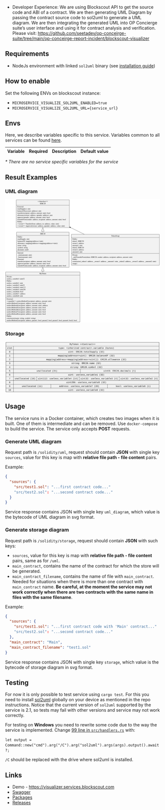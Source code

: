 - Developer Experience: We are using  Blockscout API to get the source code and ABI of a contract. We are then generating UML Diagram by passing the contract source code to sol2uml to generate a UML diagram. We are then integrating the generated UML into OP Concierge suite’s user interface and using it for contract analysis and verification. Please visit: https://github.com/seetadev/op-conceirge-suite/tree/main/op-conceirge-report-incident/blockscout-visualizer

## Requirements
- NodeJs environment with linked `sol2uml` binary (see [installation guide](https://github.com/naddison36/sol2uml?tab=readme-ov-file#install)) 

## How to enable
Set the following ENVs on blockscout instance:
- `MICROSERVICE_VISUALIZE_SOL2UML_ENABLED=true`
- `MICROSERVICE_VISUALIZE_SOL2UML_URL={service_url}`

## Envs
Here, we describe variables specific to this service. Variables common to all services can be found [here](../docs/common-envs.md).

[anchor]: <> (anchors.envs.start)

| Variable                                          | Required | Description                                                          | Default value                                      |
|---------------------------------------------------|----------|----------------------------------------------------------------------|----------------------------------------------------|

_* There are no service specific variables for the service_

[anchor]: <> (anchors.envs.end)

## Result Examples

### UML diagram

![img1](./visualizer-server/tests/samples/uml/large_project_many_methods.svg)

### Storage

![img2](./visualizer-server/tests/samples/storage/large_project_many_methods.svg)

## Usage

The service runs in a Docker container, which creates two images when it is built. One of them is intermediate and can be removed.
Use `docker-compose` to build the service. The service only accepts **POST** requests.

### Generate UML diagram

Request path is `/solidity/uml`, request should contain **JSON** with single key `sources`, value for this key is map with
**relative file path - file content** pairs.

Example:

```json
{
  "sources": {
    "src/test1.sol": "...first contract code..."
    "src/test2.sol": "...second contract code..."
  }
}
```

Service response contains JSON with single key `uml_diagram`, which value is the bytecode of UML diagram in svg format.

### Generate storage diagram

Request path is `/solidity/storage`, request should contain **JSON** with such keys:

- `sources`, value for this key is map with **relative file path - file content** pairs, same as for `/uml`.
- `main_contract`, contains the name of the contract for which the store will be generated.
- `main_contract_filename`, contains the name of file with `main_contract`. Needed for situations when
there is more than one contract with `main_contract` name. **Be careful, at the moment the service may not work correctly
when there are two contracts with the same name in files with the same filename**.

Example:

```json
{
  "sources": {
    "src/test1.sol": "...first contract code with 'Main' contract..."
    "src/test2.sol": "...second contract code..."
  },
  "main_contract": "Main",
  "main_contract_filename": "test1.sol"
}
```

Service response contains JSON with single key `storage`, which value is the bytecode of storage diagram in svg format.

## Testing

For now it is only possible to test service using `cargo test`. For this you need to install [sol2uml](https://github.com/naddison36/sol2uml)
globally on your device as mentioned in the repo instructions. Notice that the current version of `sol2uml` supported by the service is 2.1, so tests
may fail with other versions and service may not work correctly.

For testing on **Windows** you need to rewrite some code due to the way the service is implemented. Change
[99 line in `src/handlers.rs`](./src/handlers.rs#L99) with:

```let output = Command::new("cmd").arg("/C").arg("sol2uml").args(args).output().await?;```

`/C` should be replaced with the drive where sol2uml is installed.

## Links
- Demo - https://visualizer.services.blockscout.com
- [Swagger](https://blockscout.github.io/swaggers/services/visualizer/index.html)
- [Packages](https://github.com/blockscout/blockscout-rs/pkgs/container/visualizer)
- [Releases](https://github.com/blockscout/blockscout-rs/releases?q=visualizer&expanded=true)
